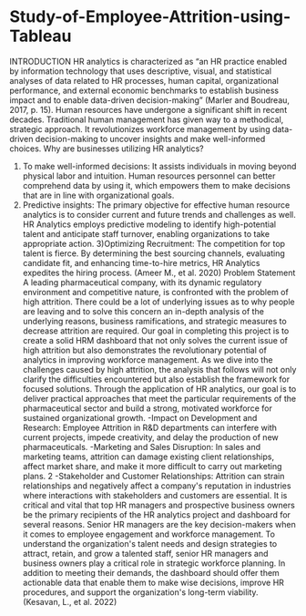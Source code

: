 # Study-of-Employee-Attrition-using-Tableau
INTRODUCTION
HR analytics is characterized as “an HR practice enabled by information technology that uses descriptive,
visual, and statistical analyses of data related to HR processes, human capital, organizational
performance, and external economic benchmarks to establish business impact and to enable data-driven
decision-making” (Marler and Boudreau, 2017, p. 15).
Human resources have undergone a significant shift in recent decades. Traditional human management
has given way to a methodical, strategic approach. It revolutionizes workforce management by using
data-driven decision-making to uncover insights and make well-informed choices. Why are businesses
utilizing HR analytics?
1) To make well-informed decisions: It assists individuals in moving beyond physical labor and intuition.
Human resources personnel can better comprehend data by using it, which empowers them to make
decisions that are in line with organizational goals.
2) Predictive insights: The primary objective for effective human resource analytics is to consider current
and future trends and challenges as well. HR Analytics employs predictive modeling to identify
high-potential talent and anticipate staff turnover, enabling organizations to take appropriate action.
3)Optimizing Recruitment: The competition for top talent is fierce. By determining the best sourcing
channels, evaluating candidate fit, and enhancing time-to-hire metrics, HR Analytics expedites the hiring
process. (Ameer M., et al. 2020)
Problem Statement
A leading pharmaceutical company, with its dynamic regulatory environment and competitive nature, is
confronted with the problem of high attrition. There could be a lot of underlying issues as to why people
are leaving and to solve this concern an in-depth analysis of the underlying reasons, business
ramifications, and strategic measures to decrease attrition are required. Our goal in completing this project
is to create a solid HRM dashboard that not only solves the current issue of high attrition but also
demonstrates the revolutionary potential of analytics in improving workforce management.
As we dive into the challenges caused by high attrition, the analysis that follows will not only clarify the
difficulties encountered but also establish the framework for focused solutions. Through the application of
HR analytics, our goal is to deliver practical approaches that meet the particular requirements of the
pharmaceutical sector and build a strong, motivated workforce for sustained organizational growth.
-Impact on Development and Research: Employee Attrition in R&D departments can interfere with
current projects, impede creativity, and delay the production of new pharmaceuticals.
-Marketing and Sales Disruption: In sales and marketing teams, attrition can damage existing client
relationships, affect market share, and make it more difficult to carry out marketing plans.
2
-Stakeholder and Customer Relationships: Attrition can strain relationships and negatively affect a
company's reputation in industries where interactions with stakeholders and customers are essential.
It is critical and vital that top HR managers and prospective business owners be the primary recipients of
the HR analytics project and dashboard for several reasons.
Senior HR managers are the key decision-makers when it comes to employee engagement and workforce
management.
To understand the organization's talent needs and design strategies to attract, retain, and grow a talented
staff, senior HR managers and business owners play a critical role in strategic workforce planning.
In addition to meeting their demands, the dashboard should offer them actionable data that enable them to
make wise decisions, improve HR procedures, and support the organization's long-term viability.
(Kesavan, L., et al. 2022)
